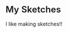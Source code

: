 <div style="font-size: x-large; font-weight: 600;">My Sketches</div>

<br>

<div>I like making sketches!!</div>